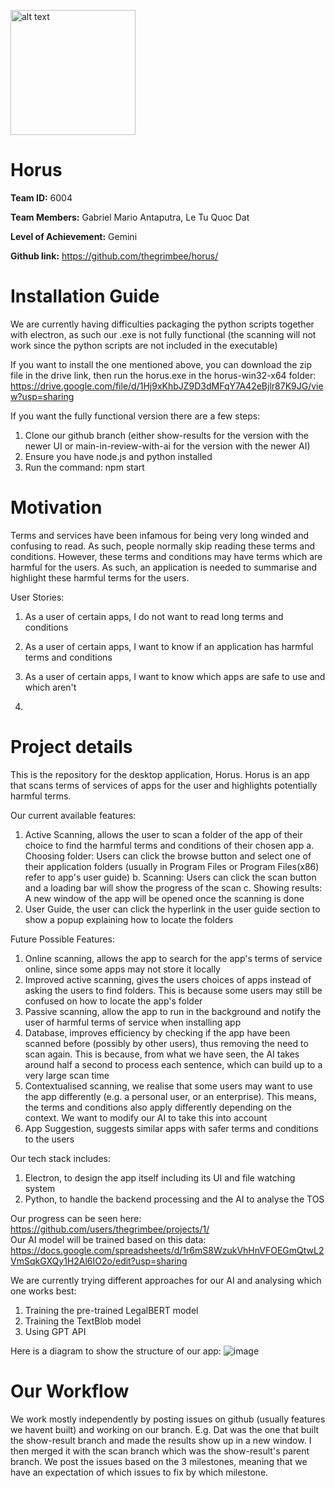 <img src="https://github.com/thegrimbee/horus/assets/54467946/7afc167c-70e9-476b-b91e-0ba8fa57a570" alt="alt text" width="200"/><br/>
# Horus <br/>

**Team ID:** 6004

**Team Members:** Gabriel Mario Antaputra, Le Tu Quoc Dat

**Level of Achievement:** Gemini 

**Github link:** https://github.com/thegrimbee/horus/
<br/>

# Installation Guide
We are currently having difficulties packaging the python scripts together with electron, as such our .exe is not fully functional (the scanning will not work since the python scripts are not included in the executable)

If you want to install the one mentioned above, you can download the zip file in the drive link, then run the horus.exe in the horus-win32-x64 folder:
https://drive.google.com/file/d/1Hj9xKhbJZ9D3dMFqY7A42eBjlr87K9JG/view?usp=sharing

If you want the fully functional version there are a few steps:
1. Clone our github branch (either show-results for the version with the newer UI or main-in-review-with-ai for the version with the newer AI)
2. Ensure you have node.js and python installed
3. Run the command: npm start

# Motivation
Terms and services have been infamous for being very long winded and confusing to read. As such, people normally skip reading these terms and conditions. However, these terms and conditions may have terms which are harmful for the users. As such, an application is needed to summarise and highlight these harmful terms for the users.

User Stories:
1. As a user of certain apps, I do not want to read long terms and conditions
2. As a user of certain apps, I want to know if an application has harmful terms and conditions
3. As a user of certain apps, I want to know which apps are safe to use and which aren't

4. 
# Project details

This is the repository for the desktop application, Horus. Horus is an app that scans terms of services of apps for the user and highlights potentially harmful terms.

Our current available features:
1. Active Scanning, allows the user to scan a folder of the app of their choice to find the harmful terms and conditions of their chosen app
a. Choosing folder: Users can click the browse button and select one of their application folders (usually in Program Files or Program Files(x86) refer to app's user guide)
b. Scanning: Users can click the scan button and a loading bar will show the progress of the scan
c. Showing results: A new window of the app will be opened once the scanning is done
2. User Guide, the user can click the hyperlink in the user guide section to show a popup explaining how to locate the folders

Future Possible Features:
1. Online scanning, allows the app to search for the app's terms of service online, since some apps may not store it locally
2. Improved active scanning, gives the users choices of apps instead of asking the users to find folders. This is because some users may still be confused on how to locate the app's folder
3. Passive scanning, allow the app to run in the background and notify the user of harmful terms of service when installing app
4. Database, improves efficiency by checking if the app have been scanned before (possibly by other users), thus removing the need to scan again. This is because, from what we have seen, the AI takes around half a second to process each sentence, which can build up to a very large scan time
5. Contextualised scanning, we realise that some users may want to use the app differently (e.g. a personal user, or an enterprise). This means, the terms and conditions also apply differently depending on the context. We want to modify our AI to take this into account
6. App Suggestion, suggests similar apps with safer terms and conditions to the users

Our tech stack includes:
1. Electron, to design the app itself including its UI and file watching system
2. Python, to handle the backend processing and the AI to analyse the TOS

Our progress can be seen here: https://github.com/users/thegrimbee/projects/1/<br/>
Our AI model will be trained based on this data: https://docs.google.com/spreadsheets/d/1r6mS8WzukVhHnVFOEGmQtwL2VmSqkGXQy1H2Al6IO2o/edit?usp=sharing

We are currently trying different approaches for our AI and analysing which one works best:
1. Training the pre-trained LegalBERT model
2. Training the TextBlob model
3. Using GPT API

Here is a diagram to show the structure of our app:
![image](https://github.com/thegrimbee/horus/assets/54467946/0810e789-3cfa-45d9-bfbf-f6e09fa2c926)

# Our Workflow
We work mostly independently by posting issues on github (usually features we havent built) and working on our branch. E.g. Dat was the one that built the show-result branch and made the results show up in a new window. I then merged it with the scan branch which was the show-result's parent branch. We post the issues based on the 3 milestones, meaning that we have an expectation of which issues to fix by which milestone.






